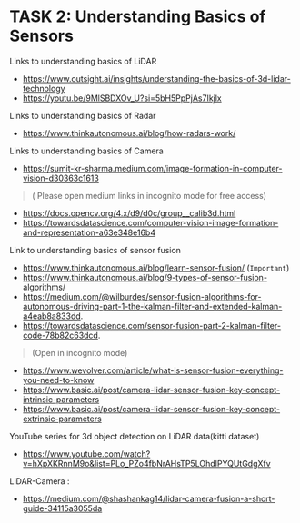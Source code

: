 # TASK 2: Understanding Basics of Sensors

Links to understanding basics of LiDAR
- https://www.outsight.ai/insights/understanding-the-basics-of-3d-lidar-technology
- https://youtu.be/9MlSBDXOv_U?si=5bH5PpPjAs7Ikjlx

Links to understanding basics of Radar
- https://www.thinkautonomous.ai/blog/how-radars-work/

Links to understanding basics of Camera
- https://sumit-kr-sharma.medium.com/image-formation-in-computer-vision-d30363c1613
>( Please open medium links in incognito mode for free access)
- https://docs.opencv.org/4.x/d9/d0c/group__calib3d.html
- https://towardsdatascience.com/computer-vision-image-formation-and-representation-a63e348e16b4

Link to understanding basics of sensor fusion
- https://www.thinkautonomous.ai/blog/learn-sensor-fusion/   (`Important`)
- https://www.thinkautonomous.ai/blog/9-types-of-sensor-fusion-algorithms/
- https://medium.com/@wilburdes/sensor-fusion-algorithms-for-autonomous-driving-part-1-the-kalman-filter-and-extended-kalman-a4eab8a833dd. 
- https://towardsdatascience.com/sensor-fusion-part-2-kalman-filter-code-78b82c63dcd.  
>(Open in incognito mode)
- https://www.wevolver.com/article/what-is-sensor-fusion-everything-you-need-to-know
- https://www.basic.ai/post/camera-lidar-sensor-fusion-key-concept-intrinsic-parameters
- https://www.basic.ai/post/camera-lidar-sensor-fusion-key-concept-extrinsic-parameters

YouTube series for 3d object detection on LiDAR data(kitti dataset) 
- https://www.youtube.com/watch?v=hXpXKRnnM9o&list=PLo_PZo4fbNrAHsTP5LOhdIPYQUtGdgXfv

LiDAR-Camera :
- https://medium.com/@shashankag14/lidar-camera-fusion-a-short-guide-34115a3055da
